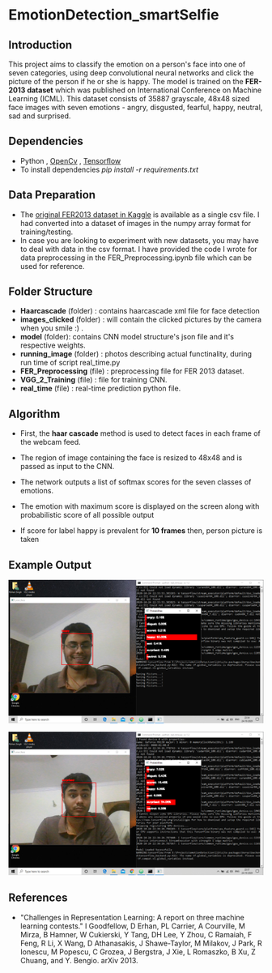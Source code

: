 # EmotionDetection_smartSelfie
## Introduction
This project aims to classify the emotion on a person's face into one of seven categories, using deep convolutional neural networks and click the picture of the person if he or she is happy. The model is trained on the **FER-2013 dataset** which was published on International Conference on Machine Learning (ICML). This dataset consists of 35887 grayscale, 48x48 sized face images with seven emotions - angry, disgusted, fearful, happy, neutral, sad and surprised.
## Dependencies
* Python , [OpenCv](https://opencv.org/) , [Tensorflow](https://www.tensorflow.org/)
* To install dependencies *pip install -r requirements.txt*

## Data Preparation
* The [original FER2013 dataset in Kaggle](https://www.kaggle.com/c/challenges-in-representation-learning-facial-expression-recognition-challenge/data) is available as a single csv file. I had converted into a dataset of images in the numpy array format for training/testing.
* In case you are looking to experiment with new datasets, you may have to deal with data in the csv format. I have provided the code I wrote for data preprocessing in the FER_Preprocessing.ipynb file which can be used for reference.
## Folder Structure
* **Haarcascade** (folder) : contains haarcascade xml file for face detection
* **images_clicked** (folder) : will contain the clicked pictures by the camera when you smile :) .
* **model** (folder): contains CNN model structure's json file and it's respective weights.
* **running_image** (folder) : photos describing actual functinality, during run time of script real_time.py
* **FER_Preprocessing** (file) : preprocessing file for FER 2013 dataset.
* **VGG_2_Training** (file) : file for training CNN.
* **real_time** (file) : real-time prediction python file.

## Algorithm
* First, the **haar cascade** method is used to detect faces in each frame of the webcam feed.

* The region of image containing the face is resized to 48x48 and is passed as input to the CNN.

* The network outputs a list of softmax scores for the seven classes of emotions.

* The emotion with maximum score is displayed on the screen along with probabilistic score of all possible output
* If score for label happy is prevalent for **10 frames** then, person picture is taken

## Example Output
![](/running_image/image1.png)


![](/running_image/Image2.png)

## References
* "Challenges in Representation Learning: A report on three machine learning contests." I Goodfellow, D Erhan, PL Carrier, A Courville, M Mirza, B Hamner, W Cukierski, Y Tang, DH Lee, Y Zhou, C Ramaiah, F Feng, R Li,
X Wang, D Athanasakis, J Shawe-Taylor, M Milakov, J Park, R Ionescu, M Popescu, C Grozea, J Bergstra, J Xie, L Romaszko, B Xu, Z Chuang, and Y. Bengio. arXiv 2013.
